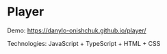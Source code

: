 # Player

Demo: https://danylo-onishchuk.github.io/player/

Technologies: JavaScript + TypeScript + HTML + CSS
